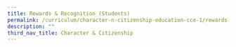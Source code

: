 ```yaml
---
title: Rewards & Recognition (Students)
permalink: /curriculum/character-n-citizenship-education-cce-1/rewards-n-recognition-students/
description: ""
third_nav_title: Character & Citizenship
---
```

